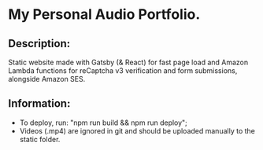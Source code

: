 # My Personal Audio Portfolio.

## Description:

Static website made with Gatsby (& React) for fast page load and Amazon Lambda functions for reCaptcha v3 verification and form submissions, alongside Amazon SES.

## Information:

-  To deploy, run: "npm run build && npm run deploy";
-  Videos (.mp4) are ignored in git and should be uploaded manually to the static folder.